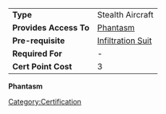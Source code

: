 |                        |                                                                      |
| ---------------------- | -------------------------------------------------------------------- |
| **Type**               | Stealth Aircraft                                                     |
| **Provides Access To** | [Phantasm](../vehicles/Phantasm.md)                                   |
| **Pre-requisite**      | [Infiltration Suit](</Infiltration_Suit_(Certification)>) |
| **Required For**       | \-                                                                   |
| **Cert Point Cost**    | 3                                                                    |

**Phantasm**

[Category:Certification](Category:Certification.md)
